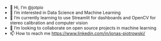- 👋 Hi, I’m @jotpio
- 👀 I’m interested in Data Science and Machine Learning
- 🌱 I’m currently learning to use Streamlit for dashboards and OpenCV for stereo calibration and computer vision
- 💞️ I’m looking to collaborate on open source projects in machine learning
- 📫 How to reach me https://www.linkedin.com/in/jonas-piotrowski/

<!---
jotpio/jotpio is a ✨ special ✨ repository because its `README.md` (this file) appears on your GitHub profile.
You can click the Preview link to take a look at your changes.
--->
